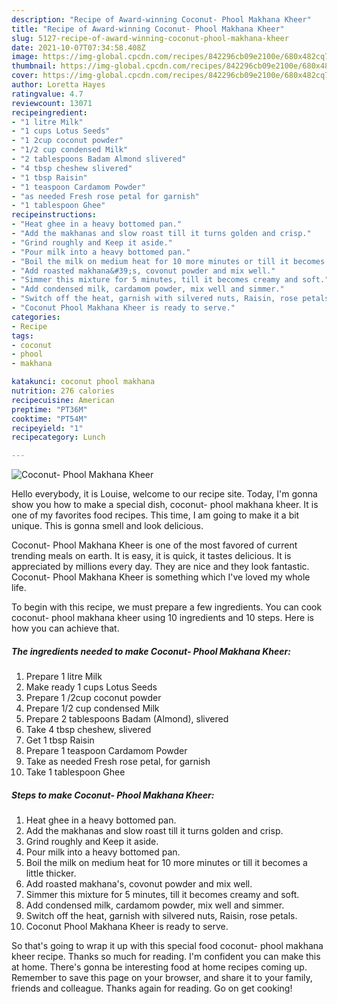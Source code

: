```yaml
---
description: "Recipe of Award-winning Coconut- Phool Makhana Kheer"
title: "Recipe of Award-winning Coconut- Phool Makhana Kheer"
slug: 5127-recipe-of-award-winning-coconut-phool-makhana-kheer
date: 2021-10-07T07:34:58.408Z
image: https://img-global.cpcdn.com/recipes/842296cb09e2100e/680x482cq70/coconut-phool-makhana-kheer-recipe-main-photo.jpg
thumbnail: https://img-global.cpcdn.com/recipes/842296cb09e2100e/680x482cq70/coconut-phool-makhana-kheer-recipe-main-photo.jpg
cover: https://img-global.cpcdn.com/recipes/842296cb09e2100e/680x482cq70/coconut-phool-makhana-kheer-recipe-main-photo.jpg
author: Loretta Hayes
ratingvalue: 4.7
reviewcount: 13071
recipeingredient:
- "1 litre Milk"
- "1 cups Lotus Seeds"
- "1 2cup coconut powder"
- "1/2 cup condensed Milk"
- "2 tablespoons Badam Almond slivered"
- "4 tbsp cheshew slivered"
- "1 tbsp Raisin"
- "1 teaspoon Cardamom Powder"
- "as needed Fresh rose petal for garnish"
- "1 tablespoon Ghee"
recipeinstructions:
- "Heat ghee in a heavy bottomed pan."
- "Add the makhanas and slow roast till it turns golden and crisp."
- "Grind roughly and Keep it aside."
- "Pour milk into a heavy bottomed pan."
- "Boil the milk on medium heat for 10 more minutes or till it becomes a little thicker."
- "Add roasted makhana&#39;s, covonut powder and mix well."
- "Simmer this mixture for 5 minutes, till it becomes creamy and soft."
- "Add condensed milk, cardamom powder, mix well and simmer."
- "Switch off the heat, garnish with silvered nuts, Raisin, rose petals."
- "Coconut Phool Makhana Kheer is ready to serve."
categories:
- Recipe
tags:
- coconut
- phool
- makhana

katakunci: coconut phool makhana 
nutrition: 276 calories
recipecuisine: American
preptime: "PT36M"
cooktime: "PT54M"
recipeyield: "1"
recipecategory: Lunch

---
```



![Coconut- Phool Makhana Kheer](https://img-global.cpcdn.com/recipes/842296cb09e2100e/680x482cq70/coconut-phool-makhana-kheer-recipe-main-photo.jpg)

Hello everybody, it is Louise, welcome to our recipe site. Today, I'm gonna show you how to make a special dish, coconut- phool makhana kheer. It is one of my favorites food recipes. This time, I am going to make it a bit unique. This is gonna smell and look delicious.



Coconut- Phool Makhana Kheer is one of the most favored of current trending meals on earth. It is easy, it is quick, it tastes delicious. It is appreciated by millions every day. They are nice and they look fantastic. Coconut- Phool Makhana Kheer is something which I've loved my whole life.


To begin with this recipe, we must prepare a few ingredients. You can cook coconut- phool makhana kheer using 10 ingredients and 10 steps. Here is how you can achieve that.

<!--inarticleads1-->

##### The ingredients needed to make Coconut- Phool Makhana Kheer:

1. Prepare 1 litre Milk
1. Make ready 1 cups Lotus Seeds
1. Prepare 1 /2cup coconut powder
1. Prepare 1/2 cup condensed Milk
1. Prepare 2 tablespoons Badam (Almond), slivered
1. Take 4 tbsp cheshew, slivered
1. Get 1 tbsp Raisin
1. Prepare 1 teaspoon Cardamom Powder
1. Take as needed Fresh rose petal, for garnish
1. Take 1 tablespoon Ghee




<!--inarticleads2-->

##### Steps to make Coconut- Phool Makhana Kheer:

1. Heat ghee in a heavy bottomed pan.
1. Add the makhanas and slow roast till it turns golden and crisp.
1. Grind roughly and Keep it aside.
1. Pour milk into a heavy bottomed pan.
1. Boil the milk on medium heat for 10 more minutes or till it becomes a little thicker.
1. Add roasted makhana&#39;s, covonut powder and mix well.
1. Simmer this mixture for 5 minutes, till it becomes creamy and soft.
1. Add condensed milk, cardamom powder, mix well and simmer.
1. Switch off the heat, garnish with silvered nuts, Raisin, rose petals.
1. Coconut Phool Makhana Kheer is ready to serve.




So that's going to wrap it up with this special food coconut- phool makhana kheer recipe. Thanks so much for reading. I'm confident you can make this at home. There's gonna be interesting food at home recipes coming up. Remember to save this page on your browser, and share it to your family, friends and colleague. Thanks again for reading. Go on get cooking!
